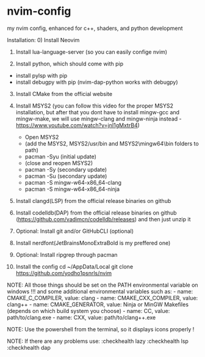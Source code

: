 # nvim-config
my nvim config, enhanced for c++, shaders, and python development

Installation:
0) Install Neovim

1) Install lua-language-server (so you can easily confige nvim)

2) Install python, which should come with pip
  - install pylsp with pip
  - install debugpy with pip (nvim-dap-python works with debugpy)

3) Install CMake from the official website
4) Install MSYS2 (you can follow this video for the proper
   MSYS2 installation, but after that you dont have to install
   mingw-gcc and mingw-make, we will use mingw-clang and
   mingw-ninja instead - https://www.youtube.com/watch?v=jnI1gMxtrB4)

    - Open MSYS2
    - (add the MSYS2, MSYS2/usr/bin and MSYS2\mingw64\bin folders to path)
    - pacman -Syu (initial update)
    - (close and reopen MSYS2)
    - pacman -Sy  (secondary update)
    - pacman -Su  (secondary update)
    - pacman -S mingw-w64-x86_64-clang
    - pacman -S mingw-w64-x86_64-ninja

5) Install clangd(LSP) from the official release binaries on github
6) Install codelldb(DAP) from the official release binaries on github 
   (https://github.com/vadimcn/codelldb/releases) and then just unzip it

7) Optional: Install git and/or GitHubCLI (optional)

8) Install nerdfont(JetBrainsMonoExtraBold is my preffered one)

9) Optional: Install ripgrep through pacman

10) Install the config
    cd ~/AppData/Local
    git clone https://github.com/yodho1psnrls/nvim

NOTE: All those things should be set on the PATH environmental variable on windows !!!
       and some additional environmental variables such as:
        - name: CMAKE_C_COMPILER, value: clang
        - name: CMAKE_CXX_COMPILER, value: clang++
        - name: CMAKE_GENERATOR, value: Ninja or MinGW Makefiles (depends on which build system you choose)
        - name: CC, value: path/to/clang.exe
        - name: CXX, value: path/to/clang++.exe

NOTE: Use the powershell from the terminal, so it displays icons properly !

NOTE: If there are any problems use:
    :checkhealth lazy
    :checkhealth lsp
    :checkhealth dap


